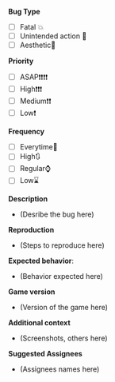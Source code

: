**Bug Type**
- [ ] Fatal :collision:
- [ ] Unintended action :bug:
- [ ] Aesthetic:art:

**Priority**

- [ ] ASAP:heavy_exclamation_mark::heavy_exclamation_mark::heavy_exclamation_mark::heavy_exclamation_mark:
- [ ] High:heavy_exclamation_mark::heavy_exclamation_mark::heavy_exclamation_mark:
- [ ] Medium:heavy_exclamation_mark::heavy_exclamation_mark:
- [ ] Low:heavy_exclamation_mark:

**Frequency**
- [ ] Everytime:space_invader:
- [ ] High:arrows_clockwise:
- [ ] Regular:watch:
- [ ] Low:hourglass:

**Description**
- (Desribe the bug here)

**Reproduction**
- (Steps to reproduce here)

**Expected behavior**:
- (Behavior expected here)

**Game version**
- (Version of the game here)

**Additional context** 
- (Screenshots, others here)  

**Suggested Assignees**
- (Assignees names here)
